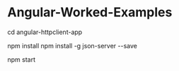 # Angular-Worked-Examples

cd angular-httpclient-app

npm install 
npm install -g json-server --save

npm start